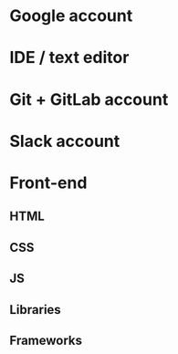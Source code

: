 # Google account
# IDE / text editor
# Git + GitLab account
# Slack account

# Front-end
  ## HTML
  ## CSS
  ## JS
  ## Libraries
  ## Frameworks

